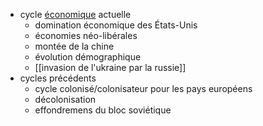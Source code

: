 - cycle [économique]([[économie]]) actuelle
	- domination économique des États-Unis
	- économies néo-libérales
	- montée de la chine
	- évolution démographique
	- [[invasion de l'ukraine par la russie]]
- cycles précédents
	- cycle colonisé/colonisateur pour les pays européens
	- décolonisation
	- effondremens du bloc soviétique